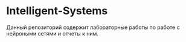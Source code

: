 # Intelligent-Systems
Данный репозиторий содержит лабораторные работы по работе с нейроными сетями и отчеты к ним.
